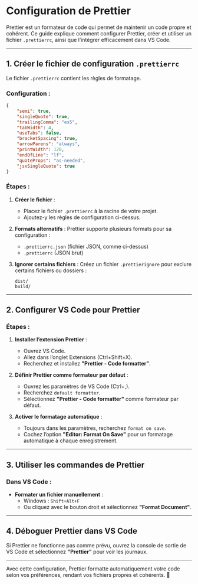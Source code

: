 # Configuration de Prettier

Prettier est un formateur de code qui permet de maintenir un code propre et cohérent. Ce guide explique comment configurer Prettier, créer et utiliser un fichier `.prettierrc`, ainsi que l’intégrer efficacement dans VS Code.

---

## **1. Créer le fichier de configuration `.prettierrc`**

Le fichier `.prettierrc` contient les règles de formatage.

### Configuration :

```json
{
    "semi": true,
    "singleQuote": true,
    "trailingComma": "es5",
    "tabWidth": 4,
    "useTabs": false,
    "bracketSpacing": true,
    "arrowParens": "always",
    "printWidth": 120,
    "endOfLine": "lf",
    "quoteProps": "as-needed",
    "jsxSingleQuote": true
}
```

### Étapes :

1. **Créer le fichier** :

    - Placez le fichier `.prettierrc` à la racine de votre projet.
    - Ajoutez-y les règles de configuration ci-dessus.

2. **Formats alternatifs** :
   Prettier supporte plusieurs formats pour sa configuration :

    - `.prettierrc.json` (fichier JSON, comme ci-dessus)
    - `.prettierrc` (JSON brut)

3. **Ignorer certains fichiers** :
   Créez un fichier `.prettierignore` pour exclure certains fichiers ou dossiers :
    ```
    dist/
    build/
    ```

---

## **2. Configurer VS Code pour Prettier**

### Étapes :

1. **Installer l’extension Prettier** :

    - Ouvrez VS Code.
    - Allez dans l’onglet Extensions (Ctrl+Shift+X).
    - Recherchez et installez **"Prettier - Code formatter"**.

2. **Définir Prettier comme formateur par défaut** :

    - Ouvrez les paramètres de VS Code (Ctrl+,).
    - Recherchez `default formatter`.
    - Sélectionnez **"Prettier - Code formatter"** comme formateur par défaut.

3. **Activer le formatage automatique** :
    - Toujours dans les paramètres, recherchez `format on save`.
    - Cochez l’option **"Editor: Format On Save"** pour un formatage automatique à chaque enregistrement.

---

## **3. Utiliser les commandes de Prettier**

### Dans VS Code :

-   **Formater un fichier manuellement** :
    -   Windows : `Shift+Alt+F`
    -   Ou cliquez avec le bouton droit et sélectionnez **"Format Document"**.

---

## **4. Déboguer Prettier dans VS Code**

Si Prettier ne fonctionne pas comme prévu, ouvrez la console de sortie de VS Code et sélectionnez **"Prettier"** pour voir les journaux.

---

Avec cette configuration, Prettier formatte automatiquement votre code selon vos préférences, rendant vos fichiers propres et cohérents. 🚀
